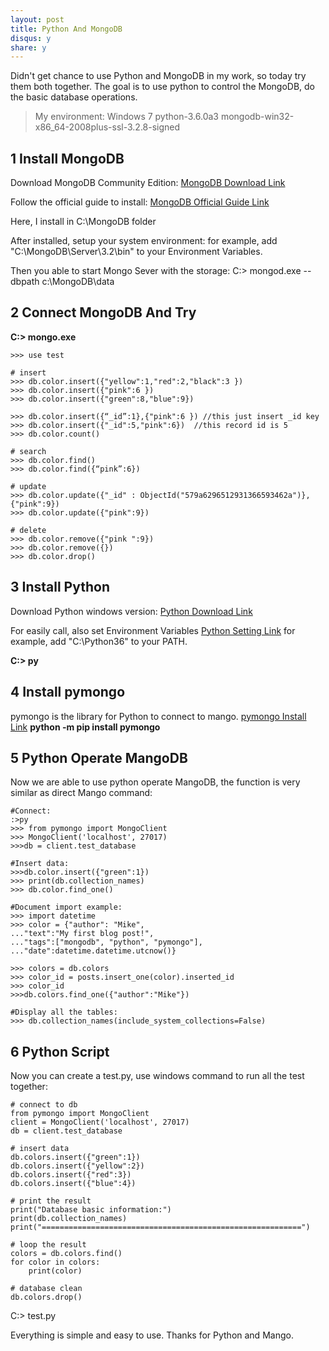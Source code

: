 ```yaml
---
layout: post
title: Python And MongoDB
disqus: y
share: y
---
```

Didn't get chance to use Python and MongoDB in my work, so today try them both together.
The goal is to use python to control the MongoDB, do the basic database operations.

> My environment:
> Windows 7
> python-3.6.0a3
> mongodb-win32-x86_64-2008plus-ssl-3.2.8-signed

1 Install MongoDB
-----------------
Download MongoDB Community Edition:
[MongoDB Download Link](http://www.mongodb.org/downloads?_ga=1.90577299.887290330.1469727369)

Follow the official guide to install:
[MongoDB Official Guide Link](https://docs.mongodb.com/manual/tutorial/install-mongodb-on-windows/)

Here, I install in C:\MongoDB folder

After installed, setup your system environment:
for example, add "C:\MongoDB\Server\3.2\bin" to your Environment Variables.

Then you able to start Mongo Sever with the storage:
C:\> mongod.exe --dbpath c:\MongoDB\data

2 Connect MongoDB And Try
----------------------------
**C:\> mongo.exe**

```mango
>>> use test

# insert
>>> db.color.insert({"yellow":1,"red":2,"black":3 })
>>> db.color.insert({"pink":6 })
>>> db.color.insert({"green":8,"blue":9})

>>> db.color.insert({“_id”:1},{"pink":6 }) //this just insert _id key
>>> db.color.insert({"_id":5,"pink":6})  //this record id is 5 
>>> db.color.count()

# search
>>> db.color.find()
>>> db.color.find({“pink”:6})

# update
>>> db.color.update({"_id" : ObjectId("579a6296512931366593462a")},{"pink":9})
>>> db.color.update({"pink":9})

# delete
>>> db.color.remove({"pink ":9})
>>> db.color.remove({})
>>> db.color.drop()
```

3 Install Python
-----------------
Download Python windows version:
[Python Download Link](https://www.python.org/downloads/windows/)

For easily call, also set Environment Variables
[Python Setting Link](https://docs.python.org/2/using/windows.html)
for example, add "C:\Python36" to your PATH.

**C:\> py**

4 Install pymongo
-----------------
pymongo is the library for Python to connect to mango.
[pymongo Install Link](https://api.mongodb.com/python/current/installation.html)
**python -m pip install pymongo**

5 Python Operate MangoDB
------------------------
Now we are able to use python operate MangoDB, the function is very similar as direct Mango command:

```
#Connect:
:>py
>>> from pymongo import MongoClient 
>>> MongoClient('localhost', 27017) 
>>>db = client.test_database 

#Insert data:
>>>db.color.insert({"green":1}) 
>>> print(db.collection_names)
>>> db.color.find_one()

#Document import example:
>>> import datetime
>>> color = {"author": "Mike",
..."text":"My first blog post!",
..."tags":["mongodb", "python", "pymongo"],
..."date":datetime.datetime.utcnow()}

>>> colors = db.colors
>>> color_id = posts.insert_one(color).inserted_id
>>> color_id
>>>db.colors.find_one({"author":"Mike"})

#Display all the tables:
>>> db.collection_names(include_system_collections=False)
```

6 Python Script
---------------
Now you can create a test.py, use windows command to run all the test together:

```
# connect to db
from pymongo import MongoClient 
client = MongoClient('localhost', 27017) 
db = client.test_database 

# insert data
db.colors.insert({"green":1}) 
db.colors.insert({"yellow":2}) 
db.colors.insert({"red":3}) 
db.colors.insert({"blue":4}) 

# print the result
print("Database basic information:")
print(db.collection_names)
print("==========================================================")

# loop the result
colors = db.colors.find()
for color in colors:
	print(color)
	
# database clean
db.colors.drop()
```

C:\> test.py

Everything is simple and easy to use. Thanks for Python and Mango.
